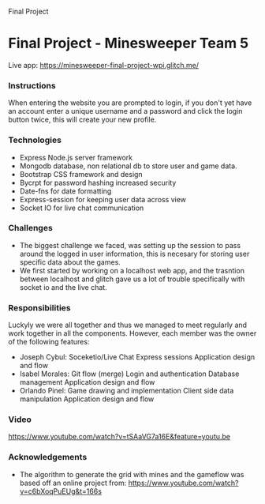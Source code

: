 Final Project 

# Final Project - Minesweeper Team 5
Live app: https://minesweeper-final-project-wpi.glitch.me/

### Instructions
When entering the website you are prompted to login, if you don't yet have an account 
enter a unique username and a password and click the login button twice, this will create 
your new profile.

### Technologies
- Express Node.js server framework
- Mongodb database, non relational db to store user and game data.
- Bootstrap CSS framework and design 
- Bycrpt for password hashing increased security
- Date-fns for date formatting 
- Express-session for keeping user data across view
- Socket IO for live chat communication


### Challenges
+ The biggest challenge we faced, was setting up the session to pass around the logged in user information, this is necesary for storing user specific data about the games. 
+ We first started by working on a localhost web app, and the trasntion between localhost and glitch gave us a lot of trouble specifically with socket io and the live chat. 

### Responsibilities
Luckyly we were all together and thus we managed to meet regularly and work together in all the components. However, each member was the owner of the following features:
+ Joseph Cybul: 
    Soceketio/Live Chat 
    Express sessions 
    Application design and flow
+ Isabel Morales: 
    Git flow (merge)
    Login and authentication
    Database management 
    Application design and flow
+ Orlando Pinel:
    Game drawing and implementation
    Client side data manipulation 
    Application design and flow

### Video
https://www.youtube.com/watch?v=tSAaVG7a16E&feature=youtu.be

### Acknowledgements
+ The algorithm to generate the grid with mines and the gameflow was based off an online project from: https://www.youtube.com/watch?v=c6bXoqPuEUg&t=166s
